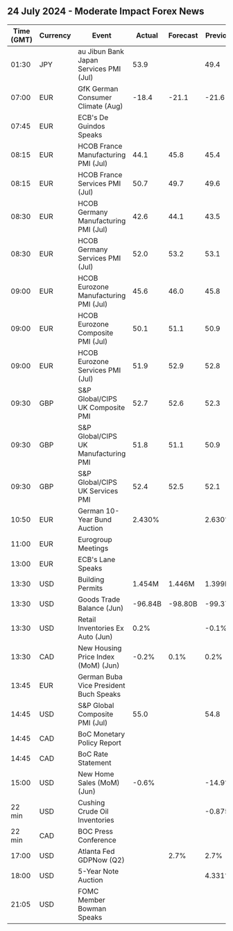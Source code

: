 ## 24 July 2024 - Moderate Impact Forex News

| Time (GMT) | Currency | Event | Actual | Forecast | Previous |
|------|----------|-------|--------|----------|----------|
| 01:30 | JPY | au Jibun Bank Japan Services PMI (Jul) | 53.9 |  | 49.4 |
| 07:00 | EUR | GfK German Consumer Climate (Aug) | -18.4 | -21.1 | -21.6 |
| 07:45 | EUR | ECB's De Guindos Speaks |  |  |  |
| 08:15 | EUR | HCOB France Manufacturing PMI (Jul) | 44.1 | 45.8 | 45.4 |
| 08:15 | EUR | HCOB France Services PMI (Jul) | 50.7 | 49.7 | 49.6 |
| 08:30 | EUR | HCOB Germany Manufacturing PMI (Jul) | 42.6 | 44.1 | 43.5 |
| 08:30 | EUR | HCOB Germany Services PMI (Jul) | 52.0 | 53.2 | 53.1 |
| 09:00 | EUR | HCOB Eurozone Manufacturing PMI (Jul) | 45.6 | 46.0 | 45.8 |
| 09:00 | EUR | HCOB Eurozone Composite PMI (Jul) | 50.1 | 51.1 | 50.9 |
| 09:00 | EUR | HCOB Eurozone Services PMI (Jul) | 51.9 | 52.9 | 52.8 |
| 09:30 | GBP | S&P Global/CIPS UK Composite PMI | 52.7 | 52.6 | 52.3 |
| 09:30 | GBP | S&P Global/CIPS UK Manufacturing PMI | 51.8 | 51.1 | 50.9 |
| 09:30 | GBP | S&P Global/CIPS UK Services PMI | 52.4 | 52.5 | 52.1 |
| 10:50 | EUR | German 10-Year Bund Auction | 2.430% |  | 2.630% |
| 11:00 | EUR | Eurogroup Meetings |  |  |  |
| 13:00 | EUR | ECB's Lane Speaks |  |  |  |
| 13:30 | USD | Building Permits | 1.454M | 1.446M | 1.399M |
| 13:30 | USD | Goods Trade Balance (Jun) | -96.84B | -98.80B | -99.37B |
| 13:30 | USD | Retail Inventories Ex Auto (Jun) | 0.2% |  | -0.1% |
| 13:30 | CAD | New Housing Price Index (MoM) (Jun) | -0.2% | 0.1% | 0.2% |
| 13:45 | EUR | German Buba Vice President Buch Speaks |  |  |  |
| 14:45 | USD | S&P Global Composite PMI (Jul) | 55.0 |  | 54.8 |
| 14:45 | CAD | BoC Monetary Policy Report |  |  |  |
| 14:45 | CAD | BoC Rate Statement |  |  |  |
| 15:00 | USD | New Home Sales (MoM) (Jun) | -0.6% |  | -14.9% |
| 22 min | USD | Cushing Crude Oil Inventories |  |  | -0.875M |
| 22 min | CAD | BOC Press Conference |  |  |  |
| 17:00 | USD | Atlanta Fed GDPNow (Q2) |  | 2.7% | 2.7% |
| 18:00 | USD | 5-Year Note Auction |  |  | 4.331% |
| 21:05 | USD | FOMC Member Bowman Speaks |  |  |  |
